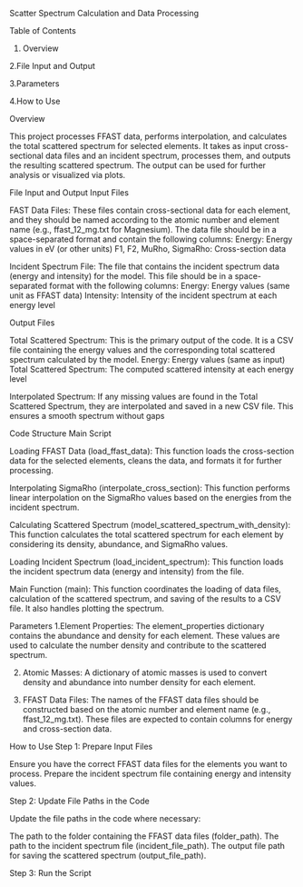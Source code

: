 Scatter Spectrum Calculation and Data Processing

Table of Contents

  1. Overview
     
  2.File Input and Output
  
  3.Parameters
  
  4.How to Use

  

Overview

This project processes FFAST data, performs interpolation, and calculates the total scattered spectrum for selected elements. It takes as input cross-sectional data files and an incident spectrum, processes them, and outputs the resulting scattered spectrum. The output can be used for further analysis or visualized via plots.


File Input and Output
Input Files

FAST Data Files: These files contain cross-sectional data for each element, and they should be named according to the atomic number and element name (e.g., ffast_12_mg.txt for Magnesium). The data file    should be in a space-separated format and contain the following columns:
        Energy: Energy values in eV (or other units)
        F1, F2, MuRho, SigmaRho: Cross-section data

Incident Spectrum File: The file that contains the incident spectrum data (energy and intensity) for the model. This file should be in a space-separated format with the following columns:
        Energy: Energy values (same unit as FFAST data)
        Intensity: Intensity of the incident spectrum at each energy level

Output Files

  Total Scattered Spectrum: This is the primary output of the code. It is a CSV file containing the energy values and the corresponding total scattered spectrum calculated by the model.
        Energy: Energy values (same as input)
        Total Scattered Spectrum: The computed scattered intensity at each energy level

  Interpolated Spectrum: If any missing values are found in the Total Scattered Spectrum, they are interpolated and saved in a new CSV file. This ensures a smooth spectrum without gaps


Code Structure
Main Script

  Loading FFAST Data (load_ffast_data): This function loads the cross-section data for the selected elements, cleans the data, and formats it for further processing.

  Interpolating SigmaRho (interpolate_cross_section): This function performs linear interpolation on the SigmaRho values based on the energies from the incident spectrum.

  Calculating Scattered Spectrum (model_scattered_spectrum_with_density): This function calculates the total scattered spectrum for each element by considering its density, abundance, and SigmaRho values.

  Loading Incident Spectrum (load_incident_spectrum): This function loads the incident spectrum data (energy and intensity) from the file.

  Main Function (main): This function coordinates the loading of data files, calculation of the scattered spectrum, and saving of the results to a CSV file. It also handles plotting the spectrum.


  Parameters
   1.Element Properties:
     The element_properties dictionary contains the abundance and density for each element. These values are used to calculate the number density and contribute to the scattered spectrum.

   2. Atomic Masses:
     A dictionary of atomic masses is used to convert density and abundance into number density for each element.

  3. FFAST Data Files:
     The names of the FFAST data files should be constructed based on the atomic number and element name (e.g., ffast_12_mg.txt). These files are expected to contain columns for energy and cross-section data.



  How to Use
Step 1: Prepare Input Files

  Ensure you have the correct FFAST data files for the elements you want to process.
  Prepare the incident spectrum file containing energy and intensity values.

Step 2: Update File Paths in the Code

Update the file paths in the code where necessary:

  The path to the folder containing the FFAST data files (folder_path).
  The path to the incident spectrum file (incident_file_path).
  The output file path for saving the scattered spectrum (output_file_path).

Step 3: Run the Script


 
